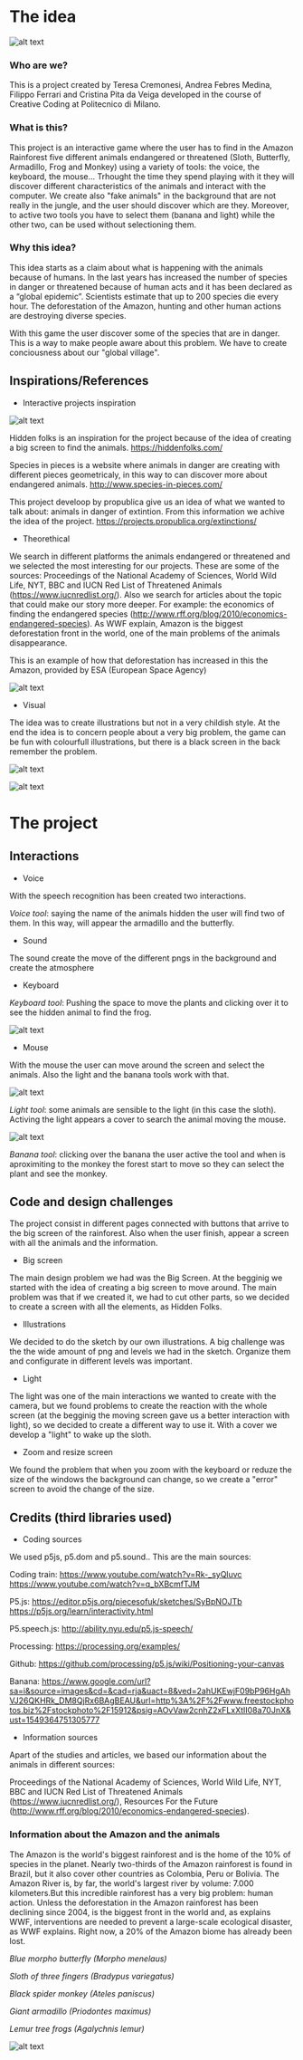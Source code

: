# The idea

![alt text](https://github.com/drawwithcode/2018-group-work-group-07/blob/master/endangered.png)

### Who are we?
This is a project created by Teresa Cremonesi, Andrea Febres Medina, Filippo Ferrari and Cristina Pita da Veiga developed in the course of Creative Coding at Politecnico di Milano.

### What is this?
This project is an interactive game where the user has to find in the Amazon Rainforest five different animals endangered or threatened (Sloth, Butterfly, Armadillo, Frog and Monkey) using a variety of tools: the voice, the keyboard, the mouse... Trhought the time they spend playing with it they will discover different characteristics of the animals and interact with the computer. We create also "fake animals" in the background that are not really in the jungle, and the user should discover which are they. Moreover, to active two tools you have to select them (banana and light) while the other two, can be used without selectioning them. 

### Why this idea?
This idea starts as a claim about what is happening with the animals because of humans. In the last years has increased the number of species in danger or threatened because of human acts and it has been declared as a “global epidemic”. Scientists estimate that up to 200 species die every hour. The deforestation of the Amazon, hunting and other human actions are destroying diverse species. 

With this game the user discover some of the species that are in danger. This is a way to make people aware about this problem. We have to create conciousness about our "global village".

## Inspirations/References

- Interactive projects inspiration

![alt text](https://github.com/drawwithcode/2018-group-work-group-07/blob/master/inspi2000.png)

Hidden folks is an inspiration for the project because of the idea of creating a big screen to find the animals.
https://hiddenfolks.com/

Species in pieces is a website where animals in danger are creating with different pieces geometricaly, in this way to can discover more about endangered animals.
http://www.species-in-pieces.com/

This project develoop by propublica give us an idea of what we wanted to talk about: animals in danger of extintion. From this information we achive the idea of the project.
https://projects.propublica.org/extinctions/

- Theorethical

We search in different platforms the animals endangered or threatened and we selected the most interesting for our projects. These are some of the sources: Proceedings of the National Academy of Sciences, World Wild Life, NYT, BBC and IUCN Red List of Threatened Animals (https://www.iucnredlist.org/). Also we search for articles about the topic that could make our story more deeper. For example: the economics of finding the endangered species (http://www.rff.org/blog/2010/economics-endangered-species).
As WWF explain, Amazon is the biggest deforestation front in the world, one of the main problems of the animals disappearance.

This is an example of how that deforestation has increased in this the Amazon, provided by ESA (European Space Agency)

![alt text](https://github.com/drawwithcode/2018-group-work-group-07/blob/master/amazon.jpg)

- Visual

The idea was to create illustrations but not in a very childish style. At the end the idea is to concern people about a very big problem, the game can be fun with colourfull illustrations, but there is a black screen in the back remember the problem. 

![alt text](https://github.com/drawwithcode/2018-group-work-group-07/blob/master/inspira.png)

![alt text](https://github.com/drawwithcode/2018-group-work-group-07/blob/master/sfondo.png) 

# The project

## Interactions

- Voice

With the speech recognition has been created two interactions.

*Voice tool*: saying the name of the animals hidden the user will find two of them. In this way, will appear the armadillo and the butterfly.

- Sound

The sound create the move of the different pngs in the background and create the atmosphere

- Keyboard

*Keyboard tool*: Pushing the space to move the plants and clicking over it to see the hidden animal to find the frog.

![alt text](https://github.com/drawwithcode/2018-group-work-group-07/blob/master/space.gif)

- Mouse

With the mouse the user can move around the screen and select the animals. Also the light and the banana tools work with that.

![alt text]( https://github.com/drawwithcode/2018-group-work-group-07/blob/master/light.gif)

*Light tool*: some animals are sensible to the light (in this case the sloth). Activing the light appears a cover to search the animal moving the mouse.

![alt text]( https://github.com/drawwithcode/2018-group-work-group-07/blob/master/banana.gif)

*Banana tool*: clicking over the banana the user active the tool and when is aproximiting to the monkey the forest start to move so they can select the plant and see the monkey.

## Code and design challenges 

The project consist in different pages connected with buttons that arrive to the big screen of the rainforest. Also when the user finish, appear a screen with all the animals and the information. 

- Big screen

The main design problem we had was the Big Screen. At the begginig we started with the idea of creating a big screen to move around. The main problem was that if we created it, we had to cut other parts, so we decided to create a screen with all the elements, as Hidden Folks.

- Illustrations

We decided to do the sketch by our own illustrations. A big challenge was the the wide amount of png and levels we had in the sketch. Organize them and configurate in different levels was important.

- Light

The light was one of the main interactions we wanted to create with the camera, but we found problems to create the reaction with the whole screen (at the begginig the moving screen gave us a better interaction with light), so we decided to create a different way to use it. With a cover we develop a "light" to wake up the sloth.

- Zoom and resize screen

We found the problem that when you zoom with the keyboard or reduze the size of the windows the background can change, so we create a "error" screen to avoid the change of the size.


## Credits (third libraries used)

- Coding sources

We used p5js, p5.dom and p5.sound.. This are the main sources:

Coding train: https://www.youtube.com/watch?v=Rk-_syQluvc
              https://www.youtube.com/watch?v=q_bXBcmfTJM
              
P5.js: https://editor.p5js.org/piecesofuk/sketches/SyBpNOJTb
              https://p5js.org/learn/interactivity.html

P5.speech.js: http://ability.nyu.edu/p5.js-speech/
              
Processing: https://processing.org/examples/

Github: https://github.com/processing/p5.js/wiki/Positioning-your-canvas

Banana: https://www.google.com/url?sa=i&source=images&cd=&cad=rja&uact=8&ved=2ahUKEwjF09bP96HgAhVJ26QKHRk_DM8QjRx6BAgBEAU&url=http%3A%2F%2Fwww.freestockphotos.biz%2Fstockphoto%2F15912&psig=AOvVaw2cnhZ2xFLxXtII08a70JnX&ust=1549364751305777

- Information sources

Apart of the studies and articles, we based our information about the animals in different sources:

Proceedings of the National Academy of Sciences, World Wild Life, NYT, BBC and IUCN Red List of Threatened Animals (https://www.iucnredlist.org/), Resources For the Future (http://www.rff.org/blog/2010/economics-endangered-species).

### Information about the Amazon and the animals
The Amazon is the world's biggest rainforest and is the home of the 10% of species in the planet. Nearly two-thirds of the Amazon rainforest is found in Brazil, but it also cover other countries as Colombia, Peru or Bolivia. The Amazon River is, by far, the world's largest river by volume: 7.000 kilometers.But this incredible rainforest has a very big problem: human action. Unless the deforestation in the Amazon rainforest has been declining since 2004, is the biggest front in the world and, as explains WWF, interventions are needed to prevent a large-scale ecological disaster, as WWF explains. Right now, a 20% of the Amazon biome has already been lost.

*Blue morpho butterfly  (Morpho menelaus)*
 
*Sloth of three fingers (Bradypus variegatus)*
 
*Black spider monkey (Ateles paniscus)*
 
*Giant armadillo (Priodontes maximus)*
 
*Lemur tree frogs (Agalychnis lemur)*



![alt text](https://github.com/drawwithcode/2018-group-work-group-07/blob/master/animali2000.png)

